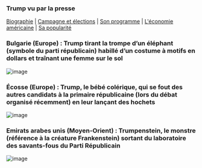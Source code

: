 ### Trump vu par la presse

[Biographie](index.md) | [Campagne et élections](campagne.md) | [Son programme](programme.md) | [L'économie américaine](économie.md) | [Sa popularité](popularité.md)

### Bulgarie (Europe) : Trump tirant la trompe d’un éléphant (symbole du parti républicain) habillé d’un costume à motifs en dollars et traînant une femme sur le sol
![image](http://www.demotivateur.fr/images-buzz/4190/a.jpg)

### Écosse (Europe) : Trump, le bébé colérique, qui se fout des autres candidats à la primaire républicaine (lors du débat organisé récemment) en leur lançant des hochets
![image](http://www.demotivateur.fr/images-buzz/4190/b.png)

### Emirats arabes unis (Moyen-Orient) : Trumpenstein, le monstre (référence à la créature Frankenstein) sortant du laboratoire des savants-fous du Parti Républicain
![image](http://www.demotivateur.fr/images-buzz/4190/c.jpg)
